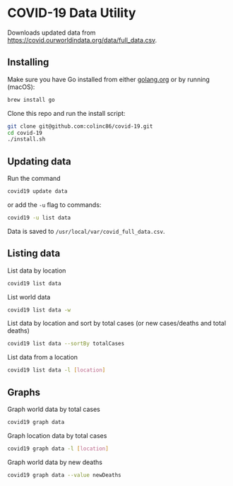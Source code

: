 # COVID-19 Data Utility

Downloads updated data from https://covid.ourworldindata.org/data/full_data.csv.

## Installing

Make sure you have Go installed from either [golang.org](https://golang.org) or by running (macOS):

```bash
brew install go
```

Clone this repo and run the install script:

```bash
git clone git@github.com:colinc86/covid-19.git
cd covid-19
./install.sh
```

## Updating data

Run the command

```bash
covid19 update data
```

or add the `-u` flag to commands:

```bash
covid19 -u list data
```

Data is saved to `/usr/local/var/covid_full_data.csv`.

## Listing data

List data by location

```bash
covid19 list data
```

List world data

```bash
covid19 list data -w
```

List data by location and sort by total cases (or new cases/deaths and total deaths)

```bash
covid19 list data --sortBy totalCases
```

List data from a location

```bash
covid19 list data -l [location]
```

## Graphs

Graph world data by total cases

```bash
covid19 graph data
```

Graph location data by total cases
```bash
covid19 graph data -l [location]
```

Graph world data by new deaths
```bash
covid19 graph data --value newDeaths
```
